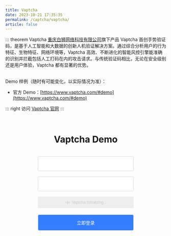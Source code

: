 ```yaml
---
title: Vaptcha
date: 2023-10-21 17:35:35
permalink: /captcha/vaptcha/
article: false
---
```


::: theorem Vaptcha
[重庆白狮网络科技有限公司](https://www.tianyancha.com/company/280611176)旗下产品 Vaptcha 首创手势验证码，是基于人工智能和大数据的创新人机验证解决方案。通过综合分析用户的行为特征、生物特征、网络环境等，Vaptcha 高效、不断进化的智能风控引擎能准确的识别并拦截包括人工打码在内的攻击请求。与传统验证码相比，无论在安全级别还是用户体验，Vaptcha 都有显著的优势。

<br>
Demo 样例（随时有可能变化，以实际情况为准）：
<br>

- 官方 Demo：[https://www.vaptcha.com/#demo](https://www.vaptcha.com/#demo)

::: right
访问 [Vaptcha 官网](https://www.vaptcha.com/)
:::

<br>

<style>
    h1 span {
        font-family: -apple-system, BlinkMacSystemFont, "Segoe UI", Roboto, Oxygen, Ubuntu, Cantarell, "Fira Sans", "Droid Sans", "Helvetica Neue", sans-serif;
        font-weight: normal;    
    }
    .VAPTCHA-init-main {
        display: table;
        width: 100%;
        height: 100%;
        background-color: #eeeeee;
    }
    .VAPTCHA-init-loading {
        display: table-cell;
        vertical-align: middle;
        text-align: center;
    }
    .VAPTCHA-init-loading>a {
        display: inline-block;
        width: 18px;
        height: 18px;
        border: none;
    }
    .VAPTCHA-init-loading .VAPTCHA-text {
        font-family: sans-serif;
        font-size: 12px;
        color: #cccccc;
        vertical-align: middle;
    }
    .VAPTCHA-submit {
        background: #347eff;
        border-radius: 4px;
        margin: 20px 0;
        display: inline-block;
        width: 300px;
        height: 50px;
        box-sizing: border-box;
        border: 1px solid #ccc;
        color: #fff;
        cursor: pointer;
        font-size: 14px;
        line-height: 49px;
    }
    .VAPTCHA-submit:hover {
        background: #1A73E8;
    }
    .VAPTCHA-input {
        display: inline-block;
        width: 300px;
        padding: 12px;
        border: 1px solid #d1d6e0;
        background-color: #fff;
        position: relative;
        cursor: pointer;
        -webkit-box-sizing: border-box;
        box-sizing: border-box;
        border-radius: 3px;
        color: #292f3a;
        font-size: 14px;
        line-height: 20px;
    }
</style>
<div style="text-align: center !important;">
    <h1>Vaptcha Demo <Badge text="校验严格度：中等" type="tip" vertical="top"/></h1>
    <br>
    <div>
        <input type="text" :placeholder="'\ue614 请输入账号'" id="username" maxlength="" class="iconfont VAPTCHA-input">
    </div>
    <br>
    <div>
        <input type="text" :placeholder="'\ue69c 请输入密码'" id="password" maxlength="" class="iconfont VAPTCHA-input">
    </div>
    <br>
    <div id="VAPTCHAContainer" style="width: 300px;height: 36px; margin: 0 auto;">
        <div class="VAPTCHA-init-main">
            <div class="VAPTCHA-init-loading">
                <a href="/" target="_blank">
                    <svg xmlns="http://www.w3.org/2000/svg" xmlns:xlink="http://www.w3.org/1999/xlink" width="48px" height="60px" viewBox="0 0 24 30" style="enable-background: new 0 0 50 50; width: 14px; height: 14px; vertical-align: middle" xml:space="preserve">
                        <rect x="0" y="9.22656" width="4" height="12.5469" fill="#CCCCCC">
                            <animate attributeName="height" attributeType="XML" values="5;21;5" begin="0s" dur="0.6s" repeatCount="indefinite"></animate>
                            <animate attributeName="y" attributeType="XML" values="13; 5; 13" begin="0s" dur="0.6s" repeatCount="indefinite"></animate>
                        </rect>
                        <rect x="10" y="5.22656" width="4" height="20.5469" fill="#CCCCCC">
                            <animate attributeName="height" attributeType="XML" values="5;21;5" begin="0.15s" dur="0.6s" repeatCount="indefinite"></animate>
                            <animate attributeName="y" attributeType="XML" values="13; 5; 13" begin="0.15s" dur="0.6s" repeatCount="indefinite"></animate>
                        </rect>
                        <rect x="20" y="8.77344" width="4" height="13.4531" fill="#CCCCCC">
                            <animate attributeName="height" attributeType="XML" values="5;21;5" begin="0.3s" dur="0.6s" repeatCount="indefinite"></animate>
                            <animate attributeName="y" attributeType="XML" values="13; 5; 13" begin="0.3s" dur="0.6s" repeatCount="indefinite"></animate>
                        </rect>
                    </svg>
                </a>
                <span class="VAPTCHA-text">Vaptcha Initializing...</span>
            </div>
        </div>
    </div>
    <input class="VAPTCHA-submit" id="submit" type="submit" value="立即登录">
</div>
<script src="https://v-cn.vaptcha.com/v3.js"></script>
<script>
    var serverToken = '';
    var VAPTCHAObj = '';
    setTimeout(function() {
        vaptcha({
            vid: '655ebd8dd480772c07231a4f',
            mode: 'click',
            scene: 0,
            container: '#VAPTCHAContainer',
            area: 'auto',
        }).then(function (captchaObj) {
            VAPTCHAObj = captchaObj;
            VAPTCHAObj.render();
            VAPTCHAObj.listen('pass', function () {
                serverToken = VAPTCHAObj.getServerToken();
            })
        });
        $('#submit').click(function () {
            if (!serverToken) {
               return alert('请先完成验证！');
            } else {
                var data = {
                    username: $('#username').val(),
                    password: $('#password').val(),
                    server: serverToken.server,
                    token: serverToken.token,
                };
                $.post('https://api.spiderapi.cn/vaptcha/login', data, function (r) {
                    if (r.success) {
                        alert('登录成功！');
                        setTimeout(function() {
                            VAPTCHAObj.reset();
                        }, 1000)
                    } else {
                        alert('登录失败，请重新验证！');
                        VAPTCHAObj.reset();
                    }
                })
            }
        });
    }, 500);
</script>

